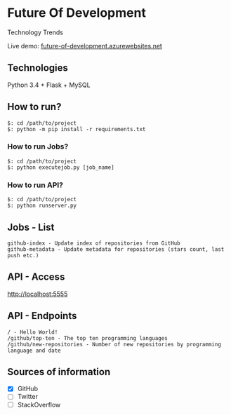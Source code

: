 # Future Of Development

Technology Trends

Live demo: [future-of-development.azurewebsites.net](http://future-of-development.azurewebsites.net)

## Technologies

Python 3.4 + Flask + MySQL

## How to run?

```
$: cd /path/to/project
$: python -m pip install -r requirements.txt
```

### How to run Jobs?

```
$: cd /path/to/project
$: python executejob.py [job_name]
```

### How to run API?

```
$: cd /path/to/project
$: python runserver.py
```

## Jobs - List

```
github-index - Update index of repositories from GitHub
github-metadata - Update metadata for repositories (stars count, last push etc.)
```

## API - Access

[http://localhost:5555](http://localhost:5555)

## API - Endpoints

```
/ - Hello World!
/github/top-ten - The top ten programming languages
/github/new-repositories - Number of new repositories by programming language and date
```

## Sources of information

- [x] GitHub
- [ ] Twitter
- [ ] StackOverflow